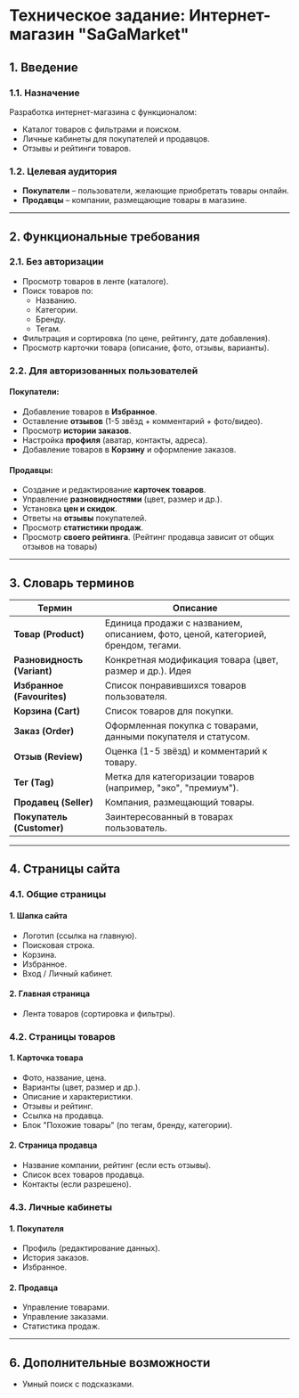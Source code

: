 # **Техническое задание: Интернет-магазин "SaGaMarket"**  

## **1. Введение**  
### **1.1. Назначение**  
Разработка интернет-магазина с функционалом:  
- Каталог товаров с фильтрами и поиском.  
- Личные кабинеты для покупателей и продавцов.  
- Отзывы и рейтинги товаров.  

### **1.2. Целевая аудитория**  
- **Покупатели** – пользователи, желающие приобретать товары онлайн.  
- **Продавцы** – компании, размещающие товары в магазине.  

---

## **2. Функциональные требования**  

### **2.1. Без авторизации**  
- Просмотр товаров в ленте (каталоге).  
- Поиск товаров по:  
  - Названию.  
  - Категории.  
  - Бренду.  
  - Тегам.  
- Фильтрация и сортировка (по цене, рейтингу, дате добавления).  
- Просмотр карточки товара (описание, фото, отзывы, варианты).  

### **2.2. Для авторизованных пользователей**  
#### **Покупатели:**  
- Добавление товаров в **Избранное**.  
- Оставление **отзывов** (1-5 звёзд + комментарий + фото/видео).  
- Просмотр **истории заказов**.  
- Настройка **профиля** (аватар, контакты, адреса).  
- Добавление товаров в **Корзину** и оформление заказов.  

#### **Продавцы:**  
- Создание и редактирование **карточек товаров**.  
- Управление **разновидностями** (цвет, размер и др.). 
- Установка **цен и скидок**.  
- Ответы на **отзывы** покупателей.  
- Просмотр **статистики продаж**.  
- Просмотр **своего рейтинга**. (Рейтинг продавца зависит от общих отзывов на товары)

---

## **3. Словарь терминов**  

| Термин                      | Описание                                                                          
| --------------------------- | --------------------------------------------------------------------------------- 
| **Товар (Product)**         | Единица продажи с названием, описанием, фото, ценой, категорией, брендом, тегами. 
| **Разновидность (Variant)** | Конкретная модификация товара (цвет, размер и др.).  Идея                       
| **Избранное (Favourites)**  | Список понравившихся товаров пользователя.                                        
| **Корзина (Cart)**          | Список товаров для покупки.                                                       
| **Заказ (Order)**           | Оформленная покупка с товарами, данными покупателя и статусом.                    
| **Отзыв (Review)**          | Оценка (1-5 звёзд) и комментарий к товару.                                        
| **Тег (Tag)**               | Метка для категоризации товаров (например, "эко", "премиум").                     
| **Продавец (Seller)**       | Компания, размещающий товары.                                                     
| **Покупатель (Customer)**   | Заинтересованный в товарах пользователь.                                          

---

## **4. Страницы сайта**  

### **4.1. Общие страницы**  
#### **1. Шапка сайта**  
- Логотип (ссылка на главную).  
- Поисковая строка.  
- Корзина.  
- Избранное.  
- Вход / Личный кабинет.  

#### **2. Главная страница**  
- Лента товаров (сортировка и фильтры).

### **4.2. Страницы товаров**  
#### **1. Карточка товара**  
- Фото, название, цена.  
- Варианты (цвет, размер и др.).  
- Описание и характеристики.  
- Отзывы и рейтинг.  
- Ссылка на продавца.  
- Блок "Похожие товары" (по тегам, бренду, категории).  

#### **2. Страница продавца**  
- Название компании, рейтинг (если есть отзывы).  
- Список всех товаров продавца.  
- Контакты (если разрешено).  

### **4.3. Личные кабинеты**  
#### **1. Покупателя**  
- Профиль (редактирование данных).  
- История заказов.  
- Избранное.  

#### **2. Продавца**  
- Управление товарами.  
- Управление заказами.  
- Статистика продаж.  

---

## **6. Дополнительные возможности**  
- Умный поиск с подсказками.